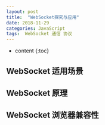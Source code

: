 ```yaml
---
layout: post
title:  "WebSocket探究与应用"
date: 2018-11-29
categories: JavaScript
tags:  WebSocket 通信 协议
---
```


* content
{:toc}

## WebSocket 适用场景

## WebSocket 原理

## WebSocket 浏览器兼容性
